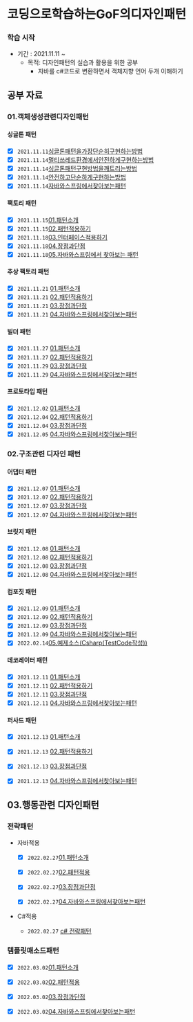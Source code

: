 # 코딩으로학습하는GoF의디자인패턴

### 학습 시작

- 기간 : 2021.11.11 ~
  - 목적: 디자인패턴의 실습과 활용을 위한 공부
    - 자바를 c#코드로 변환하면서 객체지향 언어 두개 이해하기

## 공부 자료

### 01.객체생성관련디자인패턴  
#### 싱글톤 패턴  
  - [x] `2021.11.11`[싱글톤패턴을가장단순히구현하는방법](../05.코딩으로학습하는GoF의디자인패턴/01.객체생성관련디자인패턴/2021/11/1111/01.싱글톤패턴/01.싱글톤패턴을가장단순히구현하는방법/2021.11.11_싱글톤패턴1-싱글톤패턴을가장단순히구현하는방법.md)
  - [x] `2021.11.14`[멀티쓰레드환경에서안전하게구현하는방법](../05.코딩으로학습하는GoF의디자인패턴/01.객체생성관련디자인패턴/2021/11/1114/01.싱글톤패턴/02.멀티쓰레드환경에서안전하게구현하는방법/2021년11월14일_멀티쓰레드환경에서안전하게구현하는방법.md )
  - [x] `2021.11.14`[싱글톤패턴구현방법을깨트리는방법](../05.코딩으로학습하는GoF의디자인패턴/01.객체생성관련디자인패턴/2021/11/1114/01.싱글톤패턴/03.싱글톤패턴구현방법을깨트리는방법/2021.11.14_03.싱글톤패턴구현방법을깨트리는방법.md) 
  - [x] `2021.11.14`[안전하고단순하게구현하는방법](../05.코딩으로학습하는GoF의디자인패턴/01.객체생성관련디자인패턴/2021/11/1114/01.싱글톤패턴/04.안전하고단순하게구현하는방법/2021.11.14_04.안전하고단순하게구현하는방법.md)
  - [x] `2021.11.14`[자바와스프링에서찾아보는패턴](../05.코딩으로학습하는GoF의디자인패턴/01.객체생성관련디자인패턴/2021/11/1114/01.싱글톤패턴/05.자바와스프링에서찾아보는패턴/2021.11.14_05.자바와스프링에서찾아보는패턴.md)
#### 팩토리 패턴
  - [x] `2021.11.15`[01.패턴소개](../05.코딩으로학습하는GoF의디자인패턴/01.객체생성관련디자인패턴/2021/11/1115/객체생성관련디자인패턴/팩토리메소드패턴/01.패턴소개/2021.11.15_01.패턴소개.md) 
  - [x] `2021.11.15`[02.패턴적용하기](../05.코딩으로학습하는GoF의디자인패턴/01.객체생성관련디자인패턴/2021/11/1115/객체생성관련디자인패턴/팩토리메소드패턴/02.패턴적용하기/2021.11.15_02.패턴적용하기.md) 
  - [x] `2021.11.18`[03.인터페이스적용하기](../05.코딩으로학습하는GoF의디자인패턴/01.객체생성관련디자인패턴/2021/11/1118/팩토리메소드패턴/03.인터페이스적용하기/2021.11.18_03.인터페이스적용하기.md)
  - [x] `2021.11.18`[04.장점과단점](../05.코딩으로학습하는GoF의디자인패턴/01.객체생성관련디자인패턴/2021/11/1118/팩토리메소드패턴/04.장점과단점/2021.11.18_04.장점과단점.md)
  - [x] `2021.11.18`[05.자바와스프링에서 찾아보는 패턴](../05.코딩으로학습하는GoF의디자인패턴/01.객체생성관련디자인패턴/2021/11/1118/팩토리메소드패턴/05.자바와스프링에서찾아보는패턴/2021.11.18_05.자바와스프링에서찾아보는패턴.md)
#### 추상 팩토리 패턴
  - [x] `2021.11.21` [01.패턴소개](../05.코딩으로학습하는GoF의디자인패턴/01.객체생성관련디자인패턴/2021/11/1121/추상팩토리패턴/01.패턴소개/2021.11.21_01.패턴소개.md)
  - [x] `2021.11.21` [02.패턴적용하기](../05.코딩으로학습하는GoF의디자인패턴/01.객체생성관련디자인패턴/2021/11/1121/추상팩토리패턴/02.패턴적용하기/2021.11.21_02.패턴적용하기.md)
  - [x] `2021.11.21` [03.장점과단점](../05.코딩으로학습하는GoF의디자인패턴/01.객체생성관련디자인패턴/2021/11/1121/추상팩토리패턴/03.장단점/2021.11.21_03.장단점.md)
  - [x] `2021.11.21` [04.자바와스프링에서찾아보는패턴](../05.코딩으로학습하는GoF의디자인패턴/01.객체생성관련디자인패턴/2021/11/1121/추상팩토리패턴/04.자바와스프링에서찾아보는패턴/2021.11.21_04.자바와스프링에서찾아보는패턴.md)
#### 빌더 패턴
  - [x] `2021.11.27` [01.패턴소개](../05.코딩으로학습하는GoF의디자인패턴/01.객체생성관련디자인패턴/2021/11/1127/빌더패턴/01.패턴소개/2021.11.27_빌더패턴01.패턴소개.md)
  - [x] `2021.11.27` [02.패턴적용하기](../05.코딩으로학습하는GoF의디자인패턴/01.객체생성관련디자인패턴/2021/11/1127/빌더패턴/02.패턴적용하기/2021.11.27_빌더패턴02.패턴적용하기.md)
  - [x] `2021.11.29` [03.장점과단점](../05.코딩으로학습하는GoF의디자인패턴/01.객체생성관련디자인패턴/2021/11/1129/빌더패턴/03.장점과단점/2021.11.29_빌더패턴03.장점과단점.md)
  - [x] `2021.11.29` [04.자바와스프링에서찾아보는패턴](../05.코딩으로학습하는GoF의디자인패턴/01.객체생성관련디자인패턴/2021/11/1129/빌더패턴/04.자바와스프링에서찾아보는패턴/2021.11.29_빌더패턴04.자바와스프링에서찾아보는패턴.md)
#### 프로토타입 패턴
  - [x] `2021.12.02` [01.패턴소개](../05.코딩으로학습하는GoF의디자인패턴/01.객체생성관련디자인패턴/2021/12/1202/프로토타입패턴/01.패턴소개/2021.12.02_프로토타입패턴01.패턴소개.md)
  - [x] `2021.12.04` [02.패턴적용하기](../05.코딩으로학습하는GoF의디자인패턴/01.객체생성관련디자인패턴/2021/12/1204/프로토타입패턴/02.패턴적용하기/2021.12.04_프로토타입패턴02.패턴적용하기.md)
  - [x] `2021.12.04` [03.장점과단점](../05.코딩으로학습하는GoF의디자인패턴/01.객체생성관련디자인패턴/2021/12/1204/프로토타입패턴/03.장점과단점/2021.12.04_프로토타입패턴03.장점과단점.md)
  - [x] `2021.12.05` [04.자바와스프링에서찾아보는패턴](../05.코딩으로학습하는GoF의디자인패턴/01.객체생성관련디자인패턴/2021/12/1205/프로토타입/04.자바와스프링에서찾아보는패턴/2021.12.05_프로토타입패턴04.자바와스프링에서찾아보는패턴.md)
### 02.구조관련 디자인 패턴
#### 어댑터 패턴
  - [x] `2021.12.07` [01.패턴소개](../05.코딩으로학습하는GoF의디자인패턴/02.구조관련디자인패턴/어댑터패턴/2021/1207/01.패턴소개/2021.12.07_어댑터패턴01.패턴소개.md)
  - [x] `2021.12.07` [02.패턴적용하기](../05.코딩으로학습하는GoF의디자인패턴/02.구조관련디자인패턴/어댑터패턴/2021/1207/02.패턴적용하기/2021.12.07_어댑터패턴02.패턴적용하기.md)
  - [x] `2021.12.07` [03.장점과단점](../05.코딩으로학습하는GoF의디자인패턴/02.구조관련디자인패턴/어댑터패턴/2021/1207/03.장점과단점/2021.12.07_어댑터패턴03.장점과단점.md)
  - [x] `2021.12.07` [04.자바와스프링에서찾아보는패턴](../05.코딩으로학습하는GoF의디자인패턴/02.구조관련디자인패턴/어댑터패턴/2021/1207/04.자바와스프링에서찾아보는패턴/2021.12.07_어댑터패턴04.자바와스프링에서찾아보는패턴.md)

#### 브릿지 패턴
  - [x] `2021.12.08` [01.패턴소개](../05.코딩으로학습하는GoF의디자인패턴/02.구조관련디자인패턴/브릿지패턴/2021/1208/01.패턴소개/2021.12.08_브릿지패턴01.패턴소개.md)
  - [x] `2021.12.08` [02.패턴적용하기](../05.코딩으로학습하는GoF의디자인패턴/02.구조관련디자인패턴/브릿지패턴/2021/1208/02.패턴적용하기/2021.12.07_브릿지패턴02.패턴적용하기.md)
  - [x] `2021.12.08` [03.장점과단점](../05.코딩으로학습하는GoF의디자인패턴/02.구조관련디자인패턴/브릿지패턴/2021/1208/03.장점과단점/2021.12.08_브릿지패턴03.장점과단점.md)
  - [x] `2021.12.08` [04.자바와스프링에서찾아보는패턴](../05.코딩으로학습하는GoF의디자인패턴/02.구조관련디자인패턴/브릿지패턴/2021/1208/04.자바와스프링에서찾아보는패턴/2021.12.08_브릿지패턴04.자바와스프링에서찾아보는패턴.md)

#### 컴포짓 패턴
  - [x] `2021.12.09` [01.패턴소개](../05.코딩으로학습하는GoF의디자인패턴/02.구조관련디자인패턴/컴포짓패턴/2021/1209/01.패턴소개/2021.12.09_컴포짓패턴01.패턴소개.md)
  - [x] `2021.12.09` [02.패턴적용하기](../05.코딩으로학습하는GoF의디자인패턴/02.구조관련디자인패턴/컴포짓패턴/2021/1209/02.패턴적용하기/2021.12.09_컴포짓패턴02.패턴적용하기.md)
  - [x] `2021.12.09` [03.장점과단점](../05.코딩으로학습하는GoF의디자인패턴/02.구조관련디자인패턴/컴포짓패턴/2021/1209/03.장점과단점/2021.12.09_컴포짓패턴03.장점과단점.md)
  - [x] `2021.12.09` [04.자바와스프링에서찾아보는패턴](../05.코딩으로학습하는GoF의디자인패턴/02.구조관련디자인패턴/컴포짓패턴/2021/1209/04.자바와스프링에서찾아보는패턴/2021.12.09_컴포짓패턴04.자바와스프링에서찾아보는패턴.md)
  - [x] `2022.02.14`[05.예제소스(Csharp(TestCode작성))](../05.코딩으로학습하는GoF의디자인패턴/02.구조관련디자인패턴/컴포짓패턴/2021/1209/05.예제소스)

#### 데코레이터 패턴
  - [x] `2021.12.11` [01.패턴소개](../05.코딩으로학습하는GoF의디자인패턴/02.구조관련디자인패턴/데코레이터패턴/2021/1211/01.패턴소개/2021.12.11_데코레이터패턴01.패턴소개.md)
  - [x] `2021.12.11` [02.패턴적용하기](../05.코딩으로학습하는GoF의디자인패턴/02.구조관련디자인패턴/데코레이터패턴/2021/1211/02.패턴적용하기/2021.12.11_데코레이터패턴02.패턴적용하기.md)
  - [x] `2021.12.11` [03.장점과단점](../05.코딩으로학습하는GoF의디자인패턴/02.구조관련디자인패턴/데코레이터패턴/2021/1211/03.장점과단점/2021.12.11_데코레이터패턴03.장점과단점.md)
  - [x] `2021.12.11` [04.자바와스프링에서찾아보는패턴](../05.코딩으로학습하는GoF의디자인패턴/02.구조관련디자인패턴/데코레이터패턴/2021/1211/04.자바와스프링에서찾아보는패턴/2021.12.11_테코레이터패턴04.자바와스프링에서찾아보는패턴.md)

#### 퍼사드 패턴

- [x] `2021.12.13` [01.패턴소개](../05.코딩으로학습하는GoF의디자인패턴/02.구조관련디자인패턴/퍼사드패턴/01.패턴소개/2021.12.12_퍼사드패턴01.패턴소개)
- [x] `2021.12.13` [02.패턴적용하기](../05.코딩으로학습하는GoF의디자인패턴/02.구조관련디자인패턴/퍼사드패턴/02.패턴적용하기/2021.12.13_퍼사드패턴02.패턴적용하기.md)
- [x] `2021.12.13` [03.장점과단점](../05.코딩으로학습하는GoF의디자인패턴/02.구조관련디자인패턴/퍼사드패턴/03.장점과단점/2021.12.13_퍼사드패턴03.장점과단점.md)
- [x] `2021.12.13` [04.자바와스프링에서찾아보는패턴](../05.코딩으로학습하는GoF의디자인패턴/02.구조관련디자인패턴/퍼사드패턴/04.자바와스프링에서찾아보는패턴/2021.12.13_퍼사드패턴04.자바와스프링에서찾아보는패턴.md)



## 03.행동관련 디자인패턴

### 전략패턴

- 자바적용 

  - [x] `2022.02.27`[01.패턴소개](../05.코딩으로학습하는GoF의디자인패턴/03.행동관련디자인패턴/09.전략패턴/Java/01.패턴소개/22.02.20_전략패턴-패턴소개.md)

  - [x] `2022.02.27`[02.패턴적용](../05.코딩으로학습하는GoF의디자인패턴/03.행동관련디자인패턴/09.전략패턴/Java/02.패턴적용하기/22.02.20_전략패턴-패턴적용하기.md)

  - [x] `2022.02.27`[03.장점과단점](../05.코딩으로학습하는GoF의디자인패턴/03.행동관련디자인패턴/09.전략패턴/Java/03.장점과단점/22.02.20_전략패턴의장점과단점.md)

  - [x] `2022.02.27`[04.자바와스프링에서찾아보는패턴](../05.코딩으로학습하는GoF의디자인패턴/03.행동관련디자인패턴/09.전략패턴/Java/04.자바와스프링에서찾아보는패턴/22.02.2022.02.20_자바와스프링에서찾아보는패턴.md)

- C#적용
  - `2022.02.27` [c# 전략패턴](../05.코딩으로학습하는GoF의디자인패턴/03.행동관련디자인패턴/09.전략패턴/Csharp/22.02.21_전략패턴.md) 

### 템플릿매소드패턴

- [x] `2022.03.02`[01.패턴소개](../05.코딩으로학습하는GoF의디자인패턴/03.행동관련디자인패턴/10.템플릿매소드패턴/22.03.02_1.템플릿메소드패턴_패턴소개/22.03.02_템플릿메소드패턴_패턴소개.md)

- [x] `2022.03.02`[02.패턴적용](../05.코딩으로학습하는GoF의디자인패턴/03.행동관련디자인패턴/10.템플릿매소드패턴/22.03.02_2.템플릿메소드패턴_패턴적용/22.03.02_템플릿메소드패턴_패턴적용.md)

- [x] `2022.03.02`[03.장점과단점](../05.코딩으로학습하는GoF의디자인패턴/03.행동관련디자인패턴/10.템플릿매소드패턴/22.03.02_3.템플릿메소드장단점/22.03.02_템플릿메소드장단점.md)

- [x] `2022.03.02`[04.자바와스프링에서찾아보는패턴](../05.코딩으로학습하는GoF의디자인패턴/03.행동관련디자인패턴/10.템플릿매소드패턴/22.03.02_4.템플릿메소드패턴_자바와스프링에서찾아보는패턴/22.03.02_템플릿메소드패턴_자바와스프링에서찾아보는패턴.md)

